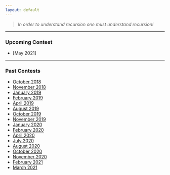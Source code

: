 ```yaml
---
layout: default
---
```


> *In order to understand recursion one must understand recursion!*
* * *

### Upcoming Contest
- [May 2021]

* * *

### Past Contests
- [October 2018](./editorials/October-2018/index.html)
- [November 2018](./editorials/november-2018/index.html)
- [January 2019](./editorials/january-2019/index.html)
- [February 2019](./editorials/february-2019/index.html)
- [April 2019](./editorials/April-2019/index.html)
- [August 2019](./editorials/August-2019/index.html)
- [October 2019](./editorials/October-2019/index.html)
- [November 2019](./editorials/November-2019/index.html)
- [January 2020](./editorials/January-2020/index.html)
- [February 2020](./editorials/February-2020/index.html)
- [April 2020](./editorials/April-2020/index.html)
- [July 2020](./editorials/July-2020/index.html)
- [August 2020](./editorials/August-2020/index.html)
- [October 2020](./editorials/October-2020/index.html)
- [November 2020](./editorials/November-2020/index.html)
- [February 2021](./editorials/February-2021/index.html)
- [March 2021](./editorials/March-2021/index.html)


